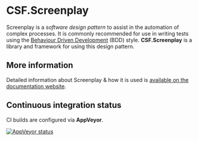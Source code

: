 # CSF.Screenplay

Screenplay is a *software design pattern* to assist in the automation of complex processes.
It is commonly recommended for use in writing tests using the [Behaviour Driven Development] (BDD) style.
**CSF.Screenplay** is a library and framework for using this design pattern.

[Behaviour Driven Development]: https://en.wikipedia.org/wiki/Behavior-driven_development

## More information

Detailed information about Screenplay & how it is used is [available on the documentation website].

[available on the documentation website]: https://csf-dev.github.io/CSF.Screenplay/

## Continuous integration status

CI builds are configured via **AppVeyor**.

[![AppVeyor status](https://ci.appveyor.com/api/projects/status/y9ejfko3kflosava?svg=true)](https://ci.appveyor.com/project/craigfowler/csf-screenplay)